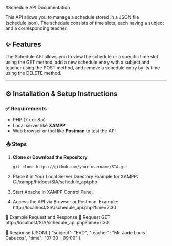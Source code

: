 #Schedule API Documentation

This API allows you to manage a schedule stored in a JSON file (schedule.json). The schedule consists of time slots, each having a subject and a corresponding teacher.

## ✨ Features
The Schedule API allows you to view the schedule or a specific time slot using the GET method, add a new schedule entry with a subject and teacher using the POST method, and remove a schedule entry by its time using the DELETE method.

---

## ⚙️ Installation & Setup Instructions

### ✅ Requirements
- PHP (7.x or 8.x)  
- Local server like **XAMPP**  
- Web browser or tool like **Postman** to test the API  

### 📥 Steps
1. **Clone or Download the Repository**
   ```bash
   git clone https://github.com/your-username/SIA.git
2. Place it in Your Local Server Directory
Example for XAMPP:
C:/xampp/htdocs/SIA/schedule_api.php


3. Start Apache in XAMPP Control Panel.

4. Access the API via Browser or Postman.
   Example:
   http://localhost/SIA/schedule_api.php?time=7:30

📌 Example Request and Response
   🔹 Request
      GET http://localhost/SIA/schedule_api.php?time=7:30

🔹 Response (JSON)
{
  "subject": "EVD",
  "teacher": "Mr. Jade Louis Cabucos",
  "time": "07:30 - 09:00"
}
